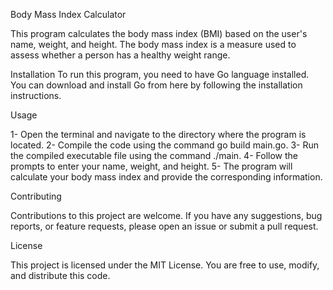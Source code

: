 Body Mass Index Calculator

This program calculates the body mass index (BMI) based on the user's name, weight, and height. The body mass index is a measure used to assess whether a person has a healthy weight range.

Installation
To run this program, you need to have Go language installed. You can download and install Go from here by following the installation instructions.

Usage

 1- Open the terminal and navigate to the directory where the program is located.
 2- Compile the code using the command go build main.go.
 3- Run the compiled executable file using the command ./main.
 4- Follow the prompts to enter your name, weight, and height.
 5- The program will calculate your body mass index and provide the corresponding information.

Contributing

Contributions to this project are welcome. If you have any suggestions, bug reports, or feature requests, please open an issue or submit a pull request.

License

This project is licensed under the MIT License. You are free to use, modify, and distribute this code.
